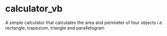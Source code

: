 # calculator_vb
A simple calculator that calculates the area and perimeter of four objects i.e rectangle, trapezium, triangle and parallelogram
